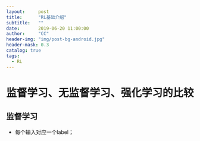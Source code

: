 ```yaml
---
layout:     post
title:      "RL基础介绍"
subtitle:   ""
date:       2019-06-20 11:00:00
author:     "CC"
header-img: "img/post-bg-android.jpg"
header-mask: 0.3
catalog: true 
tags:
  - RL
---
```



# 监督学习、无监督学习、强化学习的比较

## 监督学习
+ 每个输入对应一个label；

